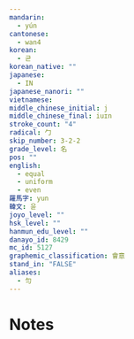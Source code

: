 ```yaml
---
mandarin:
  - yún
cantonese:
  - wan4
korean:
  - 균
korean_native: ""
japanese:
  - IN
japanese_nanori: ""
vietnamese:
middle_chinese_initial: j
middle_chinese_final: iuɪn
stroke_count: "4"
radical: 勹
skip_number: 3-2-2
grade_level: 名
pos: ""
english:
  - equal
  - uniform
  - even
羅馬字: yun
韓文: 윤
joyo_level: ""
hsk_level: ""
hanmun_edu_level: ""
danayo_id: 8429
mc_id: 5127
graphemic_classification: 會意
stand_in: "FALSE"
aliases:
  - 匀
---
```


# Notes
